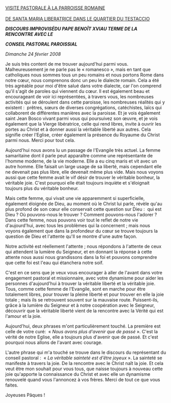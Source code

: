 [VISITE PASTORALE À LA PARROISSE ROMAINE \
\
DE SANTA MARIA LIBERATRICE DANS LE QUARTIER DU TESTACCIO](/content/benedict-xvi/fr/homilies/2008/documents/hf_ben-xvi_hom_20080224_sm-liberatrice.html)

***DISCOURS IMPROVISÉ******DU PAPE BENOÎT XVI******AU TERME DE LA RENCONTRE AVEC LE***

***CONSEIL PASTORAL PAROISSIAL***

*Dimanche 24 février 2008*

Je suis très content de me trouver aujourd'hui parmi vous. Malheureusement je ne parle pas le « romanesco », mais en tant que catholiques nous sommes tous un peu romains et nous portons Rome dans notre cœur, nous comprenons donc un peu le dialecte romain. Cela a été très agréable pour moi d'être salué dans votre dialecte, car l'on comprend qu'il s'agit de paroles qui viennent du cœur. Il est également beau et encourageant de voir ici représentées, à travers vous, les nombreuses activités qui se déroulent dans cette paroisse, les nombreuses réalités qui y existent :  prêtres, sœurs de diverses congrégations, catéchistes, laïcs qui collaborent de différentes manières avec la paroisse. Et je vois également saint Jean Bosco vivant parmi vous qui poursuivez son œuvre, et je vois également que la Vierge libératrice, celle qui rend libres, invite à ouvrir les portes au Christ et à donner aussi la véritable liberté aux autres. Cela signifie créer l'Eglise, créer également la présence du Royaume du Christ parmi nous. Merci pour tout cela.

Aujourd'hui nous avons lu un passage de l'Evangile très actuel. La femme samaritaine dont il parle peut apparaître comme une représentante de l'homme moderne, de la vie moderne. Elle a eu cinq maris et vit avec un autre homme. Elle faisait un large usage de sa liberté, mais cependant elle ne devenait pas plus libre, elle devenait même plus vide. Mais nous voyons aussi que cette femme avait le vif désir de trouver le véritable bonheur, la véritable joie. C'est pourquoi elle était toujours inquiète et s'éloignait toujours plus du véritable bonheur.

Mais cette femme, qui vivait une vie apparemment si superficielle, également éloignée de Dieu, au moment où le Christ lui parle, révèle qu'au plus profond de son cœur elle conservait cette question sur Dieu :  qui est Dieu ? Où pouvons-nous le trouver ? Comment pouvons-nous l'adorer ? Dans cette femme, nous pouvons voir tout le reflet de notre vie d'aujourd'hui, avec tous les problèmes qui la concernent ; mais nous voyons également que dans la profondeur du cœur se trouve toujours la question de Dieu et l'attente qu'Il se montre d'une autre façon.

Notre activité est réellement l'attente ; nous répondons à l'attente de ceux qui attendent la lumière du Seigneur, et en donnant la réponse à cette attente nous aussi nous grandissons dans la foi et pouvons comprendre que cette foi est l'eau qui étanchera notre soif.

C'est en ce sens que je veux vous encourager à aller de l'avant dans votre engagement pastoral et missionnaire, avec votre dynamisme pour aider les personnes d'aujourd'hui à trouver la véritable liberté et la véritable joie. Tous, comme cette femme de l'Evangile, sont en marche pour être totalement libres, pour trouver la pleine liberté et pour trouver en elle la joie totale ; mais ils se retrouvent souvent sur la mauvaise route. Puissent-ils, grâce à la lumière du Seigneur et à notre coopération avec le Seigneur, découvrir que la véritable liberté vient de la rencontre avec la Vérité qui est l'amour et la joie.

Aujourd'hui, deux phrases m'ont particulièrement touché. La première est celle de votre curé:  « *Nous avons plus d'avenir que de passé* ». C'est la vérité de notre Eglise, elle a toujours plus d'avenir que de passé. Et c'est pourquoi nous allons de l'avant avec courage.

L'autre phrase qui m'a touché se trouve dans le discours du représentant du conseil pastoral :  « *La véritable sainteté est d'être joyeux* ». La sainteté se manifeste à travers la joie. De la rencontre avec le Christ naît la joie. Et cela veut être mon souhait pour vous tous, que naisse toujours à nouveau cette joie qu'apporte la connaissance du Christ et avec elle un dynamisme renouvelé quand vous l'annoncez à vos frères. Merci de tout ce que vous faites.

Joyeuses Pâques !